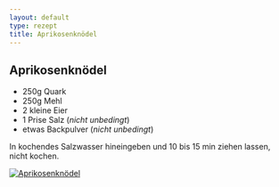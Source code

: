 ```yaml
---
layout: default
type: rezept
title: Aprikosenknödel
---
```


## Aprikosenknödel

- 250g Quark
- 250g Mehl
- 2 kleine Eier
- 1 Prise Salz (*nicht unbedingt*)
- etwas Backpulver (*nicht unbedingt*)

In kochendes Salzwasser hineingeben und 10 bis 15 min ziehen lassen, nicht kochen.

<a href="{{site.baseurl}}/img/aprikosenknoedel.jpg"><img alt="Aprikosenknödel" src="{{site.baseurl}}/img/aprikosenknoedel.jpg" class="original_rezept" /></a>

